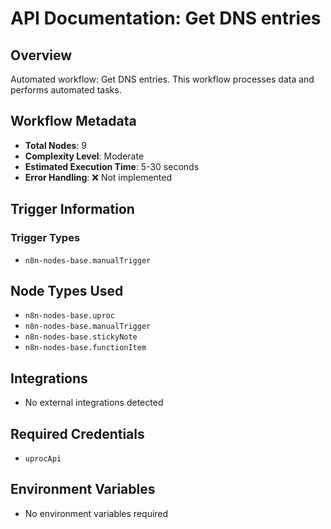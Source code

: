 # API Documentation: Get DNS entries

## Overview
Automated workflow: Get DNS entries. This workflow processes data and performs automated tasks.

## Workflow Metadata
- **Total Nodes**: 9
- **Complexity Level**: Moderate
- **Estimated Execution Time**: 5-30 seconds
- **Error Handling**: ❌ Not implemented

## Trigger Information
### Trigger Types
- `n8n-nodes-base.manualTrigger`

## Node Types Used
- `n8n-nodes-base.uproc`
- `n8n-nodes-base.manualTrigger`
- `n8n-nodes-base.stickyNote`
- `n8n-nodes-base.functionItem`

## Integrations
- No external integrations detected

## Required Credentials
- `uprocApi`

## Environment Variables
- No environment variables required
